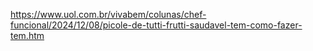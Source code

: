 https://www.uol.com.br/vivabem/colunas/chef-funcional/2024/12/08/picole-de-tutti-frutti-saudavel-tem-como-fazer-tem.htm
